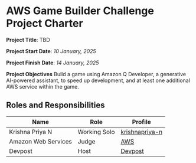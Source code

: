 # AWS Game Builder Challenge Project Charter

<b>Project Title</b>: TBD

<b>Project Start Date</b>: <i>10 January, 2025</i>

<b>Project Finish Date</b>: <i>14 January, 2025</i>

<b>Project Objectives</b>
Build a game using Amazon Q Developer, a generative AI-powered assistant, to speed up development, and at least one additional AWS service within the game.

## Roles and Responsibilities

| Name | Role | Profile |
| --- | --- | --- |
| Krishna Priya N | Working Solo | <a href = "https://github.com/krishnapriya-n" rel = "nofollow"> krishnapriya-n</a>
| Amazon Web Services | Judge | <a href = "https://aws.amazon.com/" rel = "nofollow"> AWS </a> | 
| Devpost | Host | <a href = "https://devpost.com/"> Devpost </a> |

